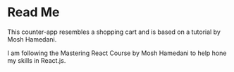 # Read Me

This counter-app resembles a shopping cart and is based on a tutorial by Mosh Hamedani.

I am following the Mastering React Course by Mosh Hamedani to help hone my skills in React.js.
